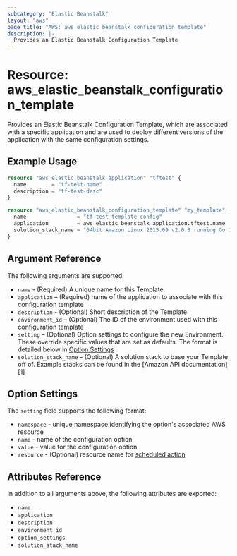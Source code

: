 ```yaml
---
subcategory: "Elastic Beanstalk"
layout: "aws"
page_title: "AWS: aws_elastic_beanstalk_configuration_template"
description: |-
  Provides an Elastic Beanstalk Configuration Template
---
```


# Resource: aws_elastic_beanstalk_configuration_template

Provides an Elastic Beanstalk Configuration Template, which are associated with
a specific application and are used to deploy different versions of the
application with the same configuration settings.

## Example Usage

```terraform
resource "aws_elastic_beanstalk_application" "tftest" {
  name        = "tf-test-name"
  description = "tf-test-desc"
}

resource "aws_elastic_beanstalk_configuration_template" "my_template" {
  name                = "tf-test-template-config"
  application         = aws_elastic_beanstalk_application.tftest.name
  solution_stack_name = "64bit Amazon Linux 2015.09 v2.0.8 running Go 1.4"
}
```

## Argument Reference

The following arguments are supported:

* `name` - (Required) A unique name for this Template.
* `application` – (Required) name of the application to associate with this configuration template
* `description` - (Optional) Short description of the Template
* `environment_id` – (Optional) The ID of the environment used with this configuration template
* `setting` – (Optional) Option settings to configure the new Environment. These
  override specific values that are set as defaults. The format is detailed
  below in [Option Settings](#option-settings)
* `solution_stack_name` – (Optional) A solution stack to base your Template
off of. Example stacks can be found in the [Amazon API documentation][1]

## Option Settings

The `setting` field supports the following format:

* `namespace` - unique namespace identifying the option's associated AWS resource
* `name` - name of the configuration option
* `value` - value for the configuration option
* `resource` - (Optional) resource name for [scheduled action](https://docs.aws.amazon.com/elasticbeanstalk/latest/dg/command-options-general.html#command-options-general-autoscalingscheduledaction)

## Attributes Reference

In addition to all arguments above, the following attributes are exported:

* `name`
* `application`
* `description`
* `environment_id`
* `option_settings`
* `solution_stack_name`

